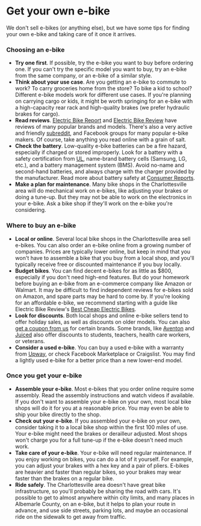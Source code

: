# 

# Get your own e-bike

We don't sell e-bikes (or anything else), but we have some tips for finding your own
e-bike and taking care of it once it arrives.

### Choosing an e-bike

- **Try one first**. If possible, try the e-bike you want to buy before ordering one. If
  you can't try the specific model you want to buy, try an e-bike from the same company,
  or an e-bike of a similar style.
- **Think about your use case**. Are you getting an e-bike to commute to work? To carry
  groceries home from the store? To bike a kid to school? Different e-bike models work for
  different use cases. If you're planning on carrying cargo or kids, it might be worth
  springing for an e-bike with a high-capacity rear rack and high-quality brakes (we
  prefer hydraulic brakes for cargo).
- **Read reviews**. [Electric Bike Report](https://electricbikereport.com) and
  [Electric Bike Review](https://electricbikereview.com) have reviews of many popular
  brands and models. There's also a very active and friendly
  [subreddit](https://reddit.com/r/ebikes), and Facebook groups for many popular e-bike
  makers. Of course, take anything you read online with a grain of salt.
- **Check the battery**. Low-quality e-bike batteries can be a fire hazard, especially if
  charged or stored improperly. Look for a battery with a safety certification from
  [UL](https://ul.com), name-brand battery cells (Samsung, LG, etc.), and a battery
  management system (BMS). Avoid no-name and second-hand batteries, and always charge with
  the charger provided by the manufacturer. Read more about battery safety at
  [Consumer Reports](https://www.consumerreports.org/health/electric-bikes/how-to-prevent-e-bike-fires-a2493889574/).
- **Make a plan for maintenance**. Many bike shops in the Charlottesville area will do
  mechanical work on e-bikes, like adjusting your brakes or doing a tune-up. But they may
  not be able to work on the electronics in your e-bike. Ask a bike shop if they'll work
  on the e-bike you're considering.

### Where to buy an e-bike

- **Local or online**. Several local bike shops in the Charlottesville area sell e-bikes.
  You can also order an e-bike online from a growing number of companies. Prices are
  typically lower online, but keep in mind that you won't have to assemble a bike that you
  buy from a local shop, and you'll typically receive free or discounted maintenance if
  you buy locally.
- **Budget bikes**. You can find decent e-bikes for as little as $800, especially if you
  don't need high-end features. But do your homework before buying an e-bike from an
  e-commerce company like Amazon or Walmart. It may be difficult to find independent
  reviews for e-bikes sold on Amazon, and spare parts may be hard to come by. If you're
  looking for an affordable e-bike, we recommend starting with a guide like Electric Bike
  Review's
  [Best Cheap Electric Bikes](https://electricbikereport.com/best-cheap-electric-bikes).
- **Look for discounts**. Both local shops and online e-bike sellers tend to offer holiday
  sales, as well as discounts on older models. You can also
  [get a coupon from us](/free-stuff#e-bike-discounts) for certain brands. Some brands,
  like [Aventon](https://shop.id.me/stores/9973-aventon-bikes) and
  [Juiced](https://www.juicedbikes.com/pages/exclusive-discounts) also offer discounts to
  students, teachers, health care workers, or veterans.
- **Consider a used e-bike**. You can buy a used e-bike with a warranty from
  [Upway](https://upway.co), or check Facebook Marketplace or Craigslist. You may find a
  lightly used e-bike for a better price than a new lower-end model.

### Once you get your e-bike

- **Assemble your e-bike**. Most e-bikes that you order online require some assembly. Read
  the assembly instructions and watch videos if available. If you don't want to assemble
  your e-bike on your own, most local bike shops will do it for you at a reasonable price.
  You may even be able to ship your bike directly to the shop.
- **Check out your e-bike**. If you assembled your e-bike on your own, consider taking it
  to a local bike shop within the first 100 miles of use. Your e-bike might need the
  brakes or derailleur adjusted. Most shops won't charge you for a full tune-up if the
  e-bike doesn't need much work.
- **Take care of your e-bike**. Your e-bike will need regular maintenance. If you enjoy
  working on bikes, you can do a lot of it yourself. For example, you can adjust your
  brakes with a hex key and a pair of pliers. E-bikes are heavier and faster than regular
  bikes, so your brakes may wear faster than the brakes on a regular bike.
- **Ride safely**. The Charlottesville area doesn't have great bike infrastructure, so
  you'll probably be sharing the road with cars. It's possible to get to almost anywhere
  within city limits, and many places in Albemarle County, on an e-bike, but it helps to
  plan your route in advance, and use side streets, parking lots, and maybe an occasional
  ride on the sidewalk to get away from traffic.


